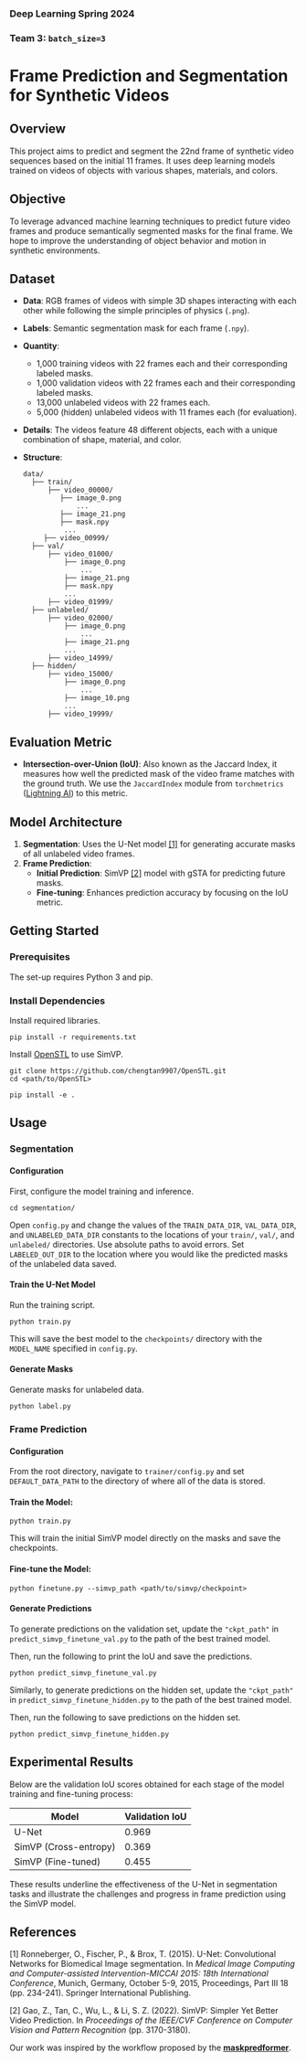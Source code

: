 ### Deep Learning Spring 2024
### Team 3: `batch_size=3`

# Frame Prediction and Segmentation for Synthetic Videos

## Overview
This project aims to predict and segment the 22nd frame of synthetic video sequences based on the initial 11 frames. It uses deep learning models trained on videos of objects with various shapes, materials, and colors.

## Objective
To leverage advanced machine learning techniques to predict future video frames and produce semantically segmented masks for the final frame. We hope to improve the understanding of object behavior and motion in synthetic environments.

## Dataset
- **Data**: RGB frames of videos with simple 3D shapes interacting with each other while following the simple principles of physics (`.png`).
- **Labels**: Semantic segmentation mask for each frame (`.npy`).
- **Quantity**:
    - 1,000 training videos with 22 frames each and their corresponding labeled masks.
    - 1,000 validation videos with 22 frames each and their corresponding labeled masks.
    - 13,000 unlabeled videos with 22 frames each.
    - 5,000 (hidden) unlabeled videos with 11 frames each (for evaluation).
- **Details**: The videos feature 48 different objects, each with a unique combination of shape, material, and color.
- **Structure**:

  ```
  data/
    ├── train/
        ├── video_00000/
           ├── image_0.png
               ...
           ├── image_21.png
           ├── mask.npy
            ...
       ├── video_00999/
    ├── val/
        ├── video_01000/
            ├── image_0.png
                ...
            ├── image_21.png
            ├── mask.npy
            ...
        ├── video_01999/
    ├── unlabeled/
        ├── video_02000/
            ├── image_0.png
                ...
            ├── image_21.png
            ...
        ├── video_14999/
    ├── hidden/
        ├── video_15000/
            ├── image_0.png
                ...
            ├── image_10.png
            ...
        ├── video_19999/
  ```

## Evaluation Metric
- **Intersection-over-Union (IoU)**: Also known as the Jaccard Index, it measures how well the predicted mask of the video frame matches with the ground truth. We use the `JaccardIndex` module from `torchmetrics` ([Lightning AI](https://lightning.ai/docs/torchmetrics/stable/classification/jaccard_index.html)) to this metric.

## Model Architecture
1. **Segmentation**: Uses the U-Net model [[1]](#1) for generating accurate masks of all unlabeled video frames.
2. **Frame Prediction**:
   - **Initial Prediction**: SimVP [[2]](#2) model with gSTA for predicting future masks.
   - **Fine-tuning**: Enhances prediction accuracy by focusing on the IoU metric.

## Getting Started

### Prerequisites
The set-up requires Python 3 and pip.

### Install Dependencies
Install required libraries.
```
pip install -r requirements.txt

```

Install [OpenSTL](https://github.com/chengtan9907/OpenSTL) to use SimVP.
```
git clone https://github.com/chengtan9907/OpenSTL.git
cd <path/to/OpenSTL>

pip install -e .
```

## Usage

### Segmentation

#### Configuration

First, configure the model training and inference.

```
cd segmentation/
```

Open `config.py` and change the values of the `TRAIN_DATA_DIR`, `VAL_DATA_DIR`, and `UNLABELED_DATA_DIR` constants to the locations of your `train/`, `val/`, and `unlabeled/` directories. Use absolute paths to avoid errors. Set `LABELED_OUT_DIR` to the location where you would like the predicted masks of the unlabeled data saved.

#### Train the U-Net Model

Run the training script.

```
python train.py
```

This will save the best model to the `checkpoints/` directory with the `MODEL_NAME` specified in `config.py`.

#### Generate Masks

Generate masks for unlabeled data.

```
python label.py
```

### Frame Prediction

#### Configuration

From the root directory, navigate to `trainer/config.py` and set `DEFAULT_DATA_PATH` to the directory of where all of the data is stored.


#### Train the Model:

```
python train.py
```

This will train the initial SimVP model directly on the masks and save the checkpoints.

#### Fine-tune the Model:

```
python finetune.py --simvp_path <path/to/simvp/checkpoint>
```

#### Generate Predictions

To generate predictions on the validation set, update the `"ckpt_path"` in `predict_simvp_finetune_val.py` to the path of the best trained model.

Then, run the following to print the IoU and save the predictions.
```
python predict_simvp_finetune_val.py
```

Similarly, to generate predictions on the hidden set, update the `"ckpt_path"` in `predict_simvp_finetune_hidden.py` to the path of the best trained model.

Then, run the following to save predictions on the hidden set.
```
python predict_simvp_finetune_hidden.py
```

## Experimental Results

Below are the validation IoU scores obtained for each stage of the model training and fine-tuning process:

| Model                 | Validation IoU |
|-----------------------|----------------|
| U-Net                 | 0.969          |
| SimVP (Cross-entropy) | 0.369          |
| SimVP (Fine-tuned)    | 0.455          |

These results underline the effectiveness of the U-Net in segmentation tasks and illustrate the challenges and progress in frame prediction using the SimVP model.

## References

<a id="1">[1]</a> 
Ronneberger, O., Fischer, P., & Brox, T. (2015). U-Net: Convolutional Networks for Biomedical Image segmentation. In _Medical Image Computing and Computer-assisted Intervention-MICCAI 2015: 18th International Conference_, Munich, Germany, October 5-9, 2015, Proceedings, Part III 18 (pp. 234-241). Springer International Publishing.

<a id="2">[2]</a> 
Gao, Z., Tan, C., Wu, L., & Li, S. Z. (2022). SimVP: Simpler Yet Better Video Prediction. In _Proceedings of the IEEE/CVF Conference on Computer Vision and Pattern Recognition_ (pp. 3170-3180).

Our work was inspired by the workflow proposed by the **[maskpredformer](https://github.com/eneserciyes/maskpredformer)**.
